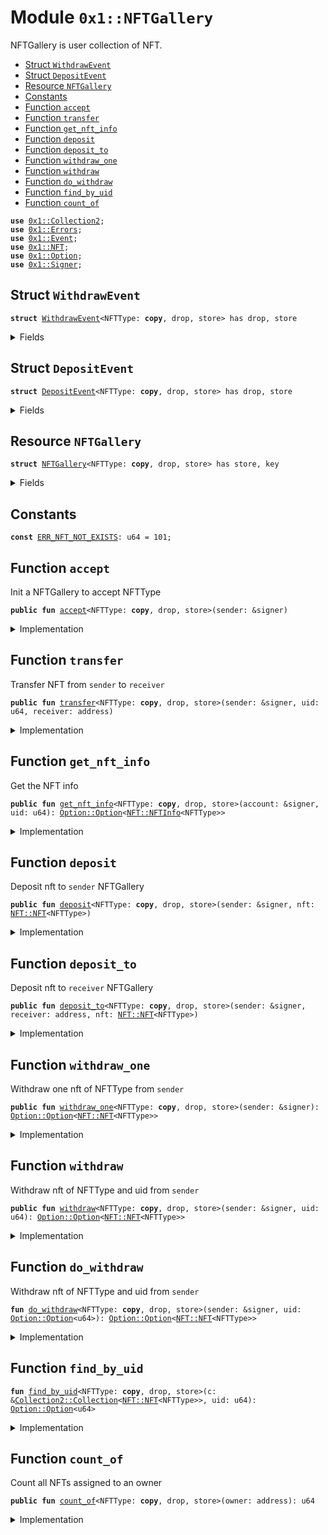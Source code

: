 
<a name="0x1_NFTGallery"></a>

# Module `0x1::NFTGallery`

NFTGallery is user collection of NFT.


-  [Struct `WithdrawEvent`](#0x1_NFTGallery_WithdrawEvent)
-  [Struct `DepositEvent`](#0x1_NFTGallery_DepositEvent)
-  [Resource `NFTGallery`](#0x1_NFTGallery_NFTGallery)
-  [Constants](#@Constants_0)
-  [Function `accept`](#0x1_NFTGallery_accept)
-  [Function `transfer`](#0x1_NFTGallery_transfer)
-  [Function `get_nft_info`](#0x1_NFTGallery_get_nft_info)
-  [Function `deposit`](#0x1_NFTGallery_deposit)
-  [Function `deposit_to`](#0x1_NFTGallery_deposit_to)
-  [Function `withdraw_one`](#0x1_NFTGallery_withdraw_one)
-  [Function `withdraw`](#0x1_NFTGallery_withdraw)
-  [Function `do_withdraw`](#0x1_NFTGallery_do_withdraw)
-  [Function `find_by_uid`](#0x1_NFTGallery_find_by_uid)
-  [Function `count_of`](#0x1_NFTGallery_count_of)


<pre><code><b>use</b> <a href="Collection2.md#0x1_Collection2">0x1::Collection2</a>;
<b>use</b> <a href="Errors.md#0x1_Errors">0x1::Errors</a>;
<b>use</b> <a href="Event.md#0x1_Event">0x1::Event</a>;
<b>use</b> <a href="NFT.md#0x1_NFT">0x1::NFT</a>;
<b>use</b> <a href="Option.md#0x1_Option">0x1::Option</a>;
<b>use</b> <a href="Signer.md#0x1_Signer">0x1::Signer</a>;
</code></pre>



<a name="0x1_NFTGallery_WithdrawEvent"></a>

## Struct `WithdrawEvent`



<pre><code><b>struct</b> <a href="NFT.md#0x1_NFTGallery_WithdrawEvent">WithdrawEvent</a>&lt;NFTType: <b>copy</b>, drop, store&gt; has drop, store
</code></pre>



<details>
<summary>Fields</summary>


<dl>
<dt>
<code>uid: u64</code>
</dt>
<dd>

</dd>
</dl>


</details>

<a name="0x1_NFTGallery_DepositEvent"></a>

## Struct `DepositEvent`



<pre><code><b>struct</b> <a href="NFT.md#0x1_NFTGallery_DepositEvent">DepositEvent</a>&lt;NFTType: <b>copy</b>, drop, store&gt; has drop, store
</code></pre>



<details>
<summary>Fields</summary>


<dl>
<dt>
<code>uid: u64</code>
</dt>
<dd>

</dd>
</dl>


</details>

<a name="0x1_NFTGallery_NFTGallery"></a>

## Resource `NFTGallery`



<pre><code><b>struct</b> <a href="NFT.md#0x1_NFTGallery">NFTGallery</a>&lt;NFTType: <b>copy</b>, drop, store&gt; has store, key
</code></pre>



<details>
<summary>Fields</summary>


<dl>
<dt>
<code>withdraw_events: <a href="Event.md#0x1_Event_EventHandle">Event::EventHandle</a>&lt;<a href="NFT.md#0x1_NFTGallery_WithdrawEvent">NFTGallery::WithdrawEvent</a>&lt;NFTType&gt;&gt;</code>
</dt>
<dd>

</dd>
<dt>
<code>deposit_events: <a href="Event.md#0x1_Event_EventHandle">Event::EventHandle</a>&lt;<a href="NFT.md#0x1_NFTGallery_DepositEvent">NFTGallery::DepositEvent</a>&lt;NFTType&gt;&gt;</code>
</dt>
<dd>

</dd>
</dl>


</details>

<a name="@Constants_0"></a>

## Constants


<a name="0x1_NFTGallery_ERR_NFT_NOT_EXISTS"></a>



<pre><code><b>const</b> <a href="NFT.md#0x1_NFTGallery_ERR_NFT_NOT_EXISTS">ERR_NFT_NOT_EXISTS</a>: u64 = 101;
</code></pre>



<a name="0x1_NFTGallery_accept"></a>

## Function `accept`

Init a NFTGallery to accept NFTType


<pre><code><b>public</b> <b>fun</b> <a href="NFT.md#0x1_NFTGallery_accept">accept</a>&lt;NFTType: <b>copy</b>, drop, store&gt;(sender: &signer)
</code></pre>



<details>
<summary>Implementation</summary>


<pre><code><b>public</b> <b>fun</b> <a href="NFT.md#0x1_NFTGallery_accept">accept</a>&lt;NFTType: <b>copy</b> + store + drop&gt;(sender: &signer) {
    <b>let</b> gallery = <a href="NFT.md#0x1_NFTGallery">NFTGallery</a> {
        withdraw_events: <a href="Event.md#0x1_Event_new_event_handle">Event::new_event_handle</a>&lt;<a href="NFT.md#0x1_NFTGallery_WithdrawEvent">WithdrawEvent</a>&lt;NFTType&gt;&gt;(sender),
        deposit_events: <a href="Event.md#0x1_Event_new_event_handle">Event::new_event_handle</a>&lt;<a href="NFT.md#0x1_NFTGallery_DepositEvent">DepositEvent</a>&lt;NFTType&gt;&gt;(sender),
    };
    move_to&lt;<a href="NFT.md#0x1_NFTGallery">NFTGallery</a>&lt;NFTType&gt;&gt;(sender, gallery);
    <a href="Collection2.md#0x1_Collection2_accept">Collection2::accept</a>&lt;<a href="NFT.md#0x1_NFT">NFT</a>&lt;NFTType&gt;&gt;(sender);
}
</code></pre>



</details>

<a name="0x1_NFTGallery_transfer"></a>

## Function `transfer`

Transfer NFT from <code>sender</code> to <code>receiver</code>


<pre><code><b>public</b> <b>fun</b> <a href="NFT.md#0x1_NFTGallery_transfer">transfer</a>&lt;NFTType: <b>copy</b>, drop, store&gt;(sender: &signer, uid: u64, receiver: address)
</code></pre>



<details>
<summary>Implementation</summary>


<pre><code><b>public</b> <b>fun</b> <a href="NFT.md#0x1_NFTGallery_transfer">transfer</a>&lt;NFTType: <b>copy</b> + store + drop&gt;(sender: &signer, uid: u64, receiver: address) <b>acquires</b> <a href="NFT.md#0x1_NFTGallery">NFTGallery</a> {
    <b>let</b> nft = <a href="NFT.md#0x1_NFTGallery_withdraw">withdraw</a>&lt;NFTType&gt;(sender, uid);
    <b>assert</b>(<a href="Option.md#0x1_Option_is_some">Option::is_some</a>(&nft), <a href="Errors.md#0x1_Errors_not_published">Errors::not_published</a>(<a href="NFT.md#0x1_NFTGallery_ERR_NFT_NOT_EXISTS">ERR_NFT_NOT_EXISTS</a>));
    <b>let</b> nft = <a href="Option.md#0x1_Option_destroy_some">Option::destroy_some</a>(nft);
    <a href="NFT.md#0x1_NFTGallery_deposit_to">deposit_to</a>(sender, receiver, nft)
}
</code></pre>



</details>

<a name="0x1_NFTGallery_get_nft_info"></a>

## Function `get_nft_info`

Get the NFT info


<pre><code><b>public</b> <b>fun</b> <a href="NFT.md#0x1_NFTGallery_get_nft_info">get_nft_info</a>&lt;NFTType: <b>copy</b>, drop, store&gt;(account: &signer, uid: u64): <a href="Option.md#0x1_Option_Option">Option::Option</a>&lt;<a href="NFT.md#0x1_NFT_NFTInfo">NFT::NFTInfo</a>&lt;NFTType&gt;&gt;
</code></pre>



<details>
<summary>Implementation</summary>


<pre><code><b>public</b> <b>fun</b> <a href="NFT.md#0x1_NFTGallery_get_nft_info">get_nft_info</a>&lt;NFTType: <b>copy</b> + store + drop&gt;(account: &signer, uid: u64): <a href="Option.md#0x1_Option">Option</a>&lt;<a href="NFT.md#0x1_NFT_NFTInfo">NFT::NFTInfo</a>&lt;NFTType&gt;&gt; {
    <b>let</b> nfts = <a href="Collection2.md#0x1_Collection2_borrow_collection">Collection2::borrow_collection</a>&lt;<a href="NFT.md#0x1_NFT">NFT</a>&lt;NFTType&gt;&gt;(account, <a href="Signer.md#0x1_Signer_address_of">Signer::address_of</a>(account));
    <b>let</b> idx = <a href="NFT.md#0x1_NFTGallery_find_by_uid">find_by_uid</a>&lt;NFTType&gt;(&nfts, uid);

    <b>let</b> info = <b>if</b> (<a href="Option.md#0x1_Option_is_some">Option::is_some</a>(&idx)) {
        <b>let</b> i = <a href="Option.md#0x1_Option_extract">Option::extract</a>(&<b>mut</b> idx);
        <b>let</b> nft = <a href="Collection2.md#0x1_Collection2_borrow">Collection2::borrow</a>&lt;<a href="NFT.md#0x1_NFT">NFT</a>&lt;NFTType&gt;&gt;(&<b>mut</b> nfts, i);
        <a href="Option.md#0x1_Option_some">Option::some</a>(<a href="NFT.md#0x1_NFT_get_info">NFT::get_info</a>(nft))
    } <b>else</b> {
        <a href="Option.md#0x1_Option_none">Option::none</a>&lt;<a href="NFT.md#0x1_NFT_NFTInfo">NFT::NFTInfo</a>&lt;NFTType&gt;&gt;()
    };
    <a href="Collection2.md#0x1_Collection2_return_collection">Collection2::return_collection</a>(nfts);
    <b>return</b> info
}
</code></pre>



</details>

<a name="0x1_NFTGallery_deposit"></a>

## Function `deposit`

Deposit nft to <code>sender</code> NFTGallery


<pre><code><b>public</b> <b>fun</b> <a href="NFT.md#0x1_NFTGallery_deposit">deposit</a>&lt;NFTType: <b>copy</b>, drop, store&gt;(sender: &signer, nft: <a href="NFT.md#0x1_NFT_NFT">NFT::NFT</a>&lt;NFTType&gt;)
</code></pre>



<details>
<summary>Implementation</summary>


<pre><code><b>public</b> <b>fun</b> <a href="NFT.md#0x1_NFTGallery_deposit">deposit</a>&lt;NFTType: <b>copy</b> + store + drop&gt;(sender: &signer, nft:<a href="NFT.md#0x1_NFT">NFT</a>&lt;NFTType&gt;) <b>acquires</b> <a href="NFT.md#0x1_NFTGallery">NFTGallery</a>{
    <a href="NFT.md#0x1_NFTGallery_deposit_to">deposit_to</a>(sender, <a href="Signer.md#0x1_Signer_address_of">Signer::address_of</a>(sender), nft)
}
</code></pre>



</details>

<a name="0x1_NFTGallery_deposit_to"></a>

## Function `deposit_to`

Deposit nft to <code>receiver</code> NFTGallery


<pre><code><b>public</b> <b>fun</b> <a href="NFT.md#0x1_NFTGallery_deposit_to">deposit_to</a>&lt;NFTType: <b>copy</b>, drop, store&gt;(sender: &signer, receiver: address, nft: <a href="NFT.md#0x1_NFT_NFT">NFT::NFT</a>&lt;NFTType&gt;)
</code></pre>



<details>
<summary>Implementation</summary>


<pre><code><b>public</b> <b>fun</b> <a href="NFT.md#0x1_NFTGallery_deposit_to">deposit_to</a>&lt;NFTType: <b>copy</b> + store + drop&gt;(sender: &signer, receiver: address, nft:<a href="NFT.md#0x1_NFT">NFT</a>&lt;NFTType&gt;) <b>acquires</b> <a href="NFT.md#0x1_NFTGallery">NFTGallery</a>{
    <b>let</b> gallery = borrow_global_mut&lt;<a href="NFT.md#0x1_NFTGallery">NFTGallery</a>&lt;NFTType&gt;&gt;(receiver);
    <a href="Event.md#0x1_Event_emit_event">Event::emit_event</a>(&<b>mut</b> gallery.deposit_events, <a href="NFT.md#0x1_NFTGallery_DepositEvent">DepositEvent</a>&lt;NFTType&gt; { uid: <a href="NFT.md#0x1_NFT_get_uid">NFT::get_uid</a>(&nft) });
    <a href="Collection2.md#0x1_Collection2_put">Collection2::put</a>(sender, receiver, nft);
}
</code></pre>



</details>

<a name="0x1_NFTGallery_withdraw_one"></a>

## Function `withdraw_one`

Withdraw one nft of NFTType from <code>sender</code>


<pre><code><b>public</b> <b>fun</b> <a href="NFT.md#0x1_NFTGallery_withdraw_one">withdraw_one</a>&lt;NFTType: <b>copy</b>, drop, store&gt;(sender: &signer): <a href="Option.md#0x1_Option_Option">Option::Option</a>&lt;<a href="NFT.md#0x1_NFT_NFT">NFT::NFT</a>&lt;NFTType&gt;&gt;
</code></pre>



<details>
<summary>Implementation</summary>


<pre><code><b>public</b> <b>fun</b> <a href="NFT.md#0x1_NFTGallery_withdraw_one">withdraw_one</a>&lt;NFTType: <b>copy</b> + store + drop&gt;(sender: &signer): <a href="Option.md#0x1_Option">Option</a>&lt;<a href="NFT.md#0x1_NFT">NFT</a>&lt;NFTType&gt;&gt; <b>acquires</b> <a href="NFT.md#0x1_NFTGallery">NFTGallery</a>{
    <a href="NFT.md#0x1_NFTGallery_do_withdraw">do_withdraw</a>&lt;NFTType&gt;(sender, <a href="Option.md#0x1_Option_none">Option::none</a>())
}
</code></pre>



</details>

<a name="0x1_NFTGallery_withdraw"></a>

## Function `withdraw`

Withdraw nft of NFTType and uid from <code>sender</code>


<pre><code><b>public</b> <b>fun</b> <a href="NFT.md#0x1_NFTGallery_withdraw">withdraw</a>&lt;NFTType: <b>copy</b>, drop, store&gt;(sender: &signer, uid: u64): <a href="Option.md#0x1_Option_Option">Option::Option</a>&lt;<a href="NFT.md#0x1_NFT_NFT">NFT::NFT</a>&lt;NFTType&gt;&gt;
</code></pre>



<details>
<summary>Implementation</summary>


<pre><code><b>public</b> <b>fun</b> <a href="NFT.md#0x1_NFTGallery_withdraw">withdraw</a>&lt;NFTType: <b>copy</b> + store + drop&gt;(sender: &signer, uid: u64) : <a href="Option.md#0x1_Option">Option</a>&lt;<a href="NFT.md#0x1_NFT">NFT</a>&lt;NFTType&gt;&gt; <b>acquires</b> <a href="NFT.md#0x1_NFTGallery">NFTGallery</a>{
   <a href="NFT.md#0x1_NFTGallery_do_withdraw">do_withdraw</a>(sender, <a href="Option.md#0x1_Option_some">Option::some</a>(uid))
}
</code></pre>



</details>

<a name="0x1_NFTGallery_do_withdraw"></a>

## Function `do_withdraw`

Withdraw nft of NFTType and uid from <code>sender</code>


<pre><code><b>fun</b> <a href="NFT.md#0x1_NFTGallery_do_withdraw">do_withdraw</a>&lt;NFTType: <b>copy</b>, drop, store&gt;(sender: &signer, uid: <a href="Option.md#0x1_Option_Option">Option::Option</a>&lt;u64&gt;): <a href="Option.md#0x1_Option_Option">Option::Option</a>&lt;<a href="NFT.md#0x1_NFT_NFT">NFT::NFT</a>&lt;NFTType&gt;&gt;
</code></pre>



<details>
<summary>Implementation</summary>


<pre><code><b>fun</b> <a href="NFT.md#0x1_NFTGallery_do_withdraw">do_withdraw</a>&lt;NFTType: <b>copy</b> + store + drop&gt;(sender: &signer, uid: <a href="Option.md#0x1_Option">Option</a>&lt;u64&gt;) : <a href="Option.md#0x1_Option">Option</a>&lt;<a href="NFT.md#0x1_NFT">NFT</a>&lt;NFTType&gt;&gt; <b>acquires</b> <a href="NFT.md#0x1_NFTGallery">NFTGallery</a>{
    <b>let</b> sender_addr = <a href="Signer.md#0x1_Signer_address_of">Signer::address_of</a>(sender);
    <b>let</b> gallery = borrow_global_mut&lt;<a href="NFT.md#0x1_NFTGallery">NFTGallery</a>&lt;NFTType&gt;&gt;(sender_addr);
    <b>let</b> nfts = <a href="Collection2.md#0x1_Collection2_borrow_collection">Collection2::borrow_collection</a>&lt;<a href="NFT.md#0x1_NFT">NFT</a>&lt;NFTType&gt;&gt;(sender, sender_addr);
    <b>let</b> len = <a href="Collection2.md#0x1_Collection2_length">Collection2::length</a>(&nfts);
    <b>let</b> nft = <b>if</b>(len == 0){
        <a href="Option.md#0x1_Option_none">Option::none</a>()
    }<b>else</b>{
        <b>let</b> idx = <b>if</b> (<a href="Option.md#0x1_Option_is_some">Option::is_some</a>(&uid)){
            <b>let</b> uid = <a href="Option.md#0x1_Option_extract">Option::extract</a>(&<b>mut</b> uid);
            <a href="NFT.md#0x1_NFTGallery_find_by_uid">find_by_uid</a>(&nfts, uid)
        }<b>else</b>{
            //default withdraw the last nft.
            <a href="Option.md#0x1_Option_some">Option::some</a>(len -1)
        };

        <b>if</b> (<a href="Option.md#0x1_Option_is_some">Option::is_some</a>(&idx)){
            <b>let</b> i = <a href="Option.md#0x1_Option_extract">Option::extract</a>(&<b>mut</b> idx);
            <b>let</b> nft = <a href="Collection2.md#0x1_Collection2_remove">Collection2::remove</a>&lt;<a href="NFT.md#0x1_NFT">NFT</a>&lt;NFTType&gt;&gt;(&<b>mut</b> nfts, i);
            <a href="Event.md#0x1_Event_emit_event">Event::emit_event</a>(&<b>mut</b> gallery.withdraw_events, <a href="NFT.md#0x1_NFTGallery_WithdrawEvent">WithdrawEvent</a>&lt;NFTType&gt; { uid: <a href="NFT.md#0x1_NFT_get_uid">NFT::get_uid</a>(&nft) });
            <a href="Option.md#0x1_Option_some">Option::some</a>(nft)
        }<b>else</b>{
            <a href="Option.md#0x1_Option_none">Option::none</a>()
        }
    };
    <a href="Collection2.md#0x1_Collection2_return_collection">Collection2::return_collection</a>(nfts);
    nft
}
</code></pre>



</details>

<a name="0x1_NFTGallery_find_by_uid"></a>

## Function `find_by_uid`



<pre><code><b>fun</b> <a href="NFT.md#0x1_NFTGallery_find_by_uid">find_by_uid</a>&lt;NFTType: <b>copy</b>, drop, store&gt;(c: &<a href="Collection2.md#0x1_Collection2_Collection">Collection2::Collection</a>&lt;<a href="NFT.md#0x1_NFT_NFT">NFT::NFT</a>&lt;NFTType&gt;&gt;, uid: u64): <a href="Option.md#0x1_Option_Option">Option::Option</a>&lt;u64&gt;
</code></pre>



<details>
<summary>Implementation</summary>


<pre><code><b>fun</b> <a href="NFT.md#0x1_NFTGallery_find_by_uid">find_by_uid</a>&lt;NFTType: <b>copy</b> + store + drop&gt;(c: &<a href="Collection.md#0x1_Collection">Collection</a>&lt;<a href="NFT.md#0x1_NFT">NFT</a>&lt;NFTType&gt;&gt;, uid: u64): <a href="Option.md#0x1_Option">Option</a>&lt;u64&gt;{
    <b>let</b> len = <a href="Collection2.md#0x1_Collection2_length">Collection2::length</a>(c);
    <b>if</b>(len == 0){
        <b>return</b> <a href="Option.md#0x1_Option_none">Option::none</a>()
    };
    <b>let</b> idx = len - 1;
    <b>loop</b> {
        <b>let</b> nft = <a href="Collection2.md#0x1_Collection2_borrow">Collection2::borrow</a>(c, idx);
        <b>if</b> (<a href="NFT.md#0x1_NFT_get_uid">NFT::get_uid</a>(nft) == uid){
            <b>return</b> <a href="Option.md#0x1_Option_some">Option::some</a>(idx)
        };
        <b>if</b>(idx == 0){
            <b>return</b> <a href="Option.md#0x1_Option_none">Option::none</a>()
        };
        idx = idx - 1;
    }
}
</code></pre>



</details>

<a name="0x1_NFTGallery_count_of"></a>

## Function `count_of`

Count all NFTs assigned to an owner


<pre><code><b>public</b> <b>fun</b> <a href="NFT.md#0x1_NFTGallery_count_of">count_of</a>&lt;NFTType: <b>copy</b>, drop, store&gt;(owner: address): u64
</code></pre>



<details>
<summary>Implementation</summary>


<pre><code><b>public</b> <b>fun</b> <a href="NFT.md#0x1_NFTGallery_count_of">count_of</a>&lt;NFTType: <b>copy</b> + store + drop&gt;(owner: address):u64 {
    <a href="Collection2.md#0x1_Collection2_length_of">Collection2::length_of</a>&lt;<a href="NFT.md#0x1_NFT">NFT</a>&lt;NFTType&gt;&gt;(owner)
}
</code></pre>



</details>
